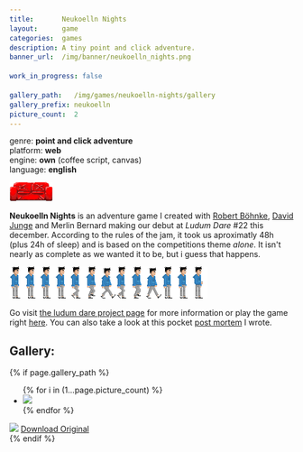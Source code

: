 ```yaml
---
title:       Neukoelln Nights
layout:      game
categories:  games
description: A tiny point and click adventure.
banner_url:  /img/banner/neukoelln_nights.png

work_in_progress: false

gallery_path:   /img/games/neukoelln-nights/gallery
gallery_prefix: neukoelln
picture_count:  2
---
```

genre: __point and click adventure__  
platform: __web__  
engine: __own__ (coffee script, canvas)  
language: __english__  
  
  
<img class="float left"
       src="/img/games/neukoelln-nights/neukoelln-inline1.png"
       alt="Neukoelln1"
       title="mhh...couchy">
  

__Neukoelln Nights__ is an adventure game I created with [Robert Böhnke][robb], 
[David Junge][david] and Merlin Bernard making our debut at _Ludum Dare_ #22 this
december. According to the rules of the jam, it took us aproximatly 48h (plus 24h
of sleep) and is based on the competitions theme _alone_. It isn't nearly as complete
as we wanted it to be, but i guess that happens.

<img src="/img/games/neukoelln-nights/neukoelln-inline2.png"
     alt="Neukoelln2"
     title="walking">

Go visit [the ludum dare project page][ludum-dare-entry] for more information or
play the game right [here][neukoelln-nights-game]. You can also take a look at this 
pocket [post mortem][pm] I wrote.



## Gallery:

<!-- gallery snippet -->
{% if page.gallery_path %}
<div class="gallery">
  <ul>
    {% for i in (1...page.picture_count) %}
    <li>
      <a {% if i == 1 %}class="active"{% endif %}
         href="{{ page.gallery_path }}/{{ page.gallery_prefix }}-original-{{ i }}.png"
         data-preview-url="{{ page.gallery_path }}/{{ page.gallery_prefix }}-preview-{{ i }}.png">
        <img src="{{ page.gallery_path }}/{{ page.gallery_prefix }}-thumb-{{ i }}.png" />
      </a>
    </li>
    {% endfor %}
  </ul>

  <div class="display-wrapper">
    <img src="{{ page.gallery_path }}/{{ page.gallery_prefix }}-preview-1.png" />
    <a href="{{ page.gallery_path }}/{{ page.gallery_prefix }}-original-1.png">Download Original</a>
  </div>
</div>
{% endif %}
<!-- gallery snippet -->

[ludum-dare-entry]: http://www.ludumdare.com/compo/ludum-dare-22/?action=preview&uid=7864
[neukoelln-nights-game]: http://robb.is/ludum-dare/
[robb]: http://robb.is/
[david]: http://djunge.tumblr.com/
[pm]: http://google.de/